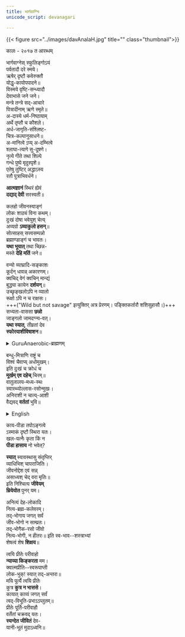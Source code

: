 ```yaml
---
title: भार्गवाग्निः
unicode_script: devanagari

---
```


{{< figure src="../images/davAnalaH.jpg" title="" class="thumbnail">}}


कालः \- २०१७ त आरब्धम्


भार्गवाग्नेस् स्फुलिङ्गोऽयं  
पर्वतादौ दरे स्मये।  
ऋषेर् दृष्टौ कवेरुक्तौ  
योद्धृ-कायोपपादने॥  
विस्मये वृष्टि-सन्ध्यादौ  
देवाभासे जने जने।  
मन्त्रे तन्त्रे सद्-आचारे  
पित्रादीनाम् ऋणे स्मृते॥  
अ-दास्ये धर्म-निष्ठायाम्  
अर्थे तृप्तौ च कौशले।  
अर्ध-जागृति-संश्लिष्ट-  
चित्र-कल्पानुसाधने॥    
अ-मानित्वे ऽप्य् अ-दम्भित्वे  
श्लाघा-त्यागे सु-दूषणे।  
नृत्ये गीते तथा शिल्पे  
गन्धे पुष्पे मृदुस्पृशे॥    
एतेषु तुष्टिर् अद्धाऽस्य  
रतौ पुत्राभिवर्धने। 

**आत्मज्ञानं** स्थिरं ह्येवं  
**दद्याद् देवी** सरस्वती॥  

कलहो जीवनस्याङ्गं  
लोकः शाठ्यं विना कथम्।  
दुःखं दोषा भवेयुश् चेत्य्  
अव्यग्रो **ऽव्याकुलो हसन्**॥  
सोत्साहस् सत्त्वसम्पन्नो  
ब्रह्माण्डाङ्गं च भावतः।  
**यथा भूयात्** तथा च्छिन्न-  
मस्ते **देहि मतिं** जने॥

वन्यो व्याघ्रादि-सङ्काशः  
कूर्दन् धावन्न् अकारणम्।  
क्वचिद् वेगं क्वचिन् मान्द्यं  
बुद्ध्या कायेन **दर्शयन्**॥  
उच्छृङ्खलोऽपि न व्यालो  
रूक्षो ऽपि न च राक्षसः।  
+++("Wild but not savage" इत्युक्तिर् अत्र प्रेरणम्। पङ्क्तिकर्तारौ शशिसुहासौ।)+++  
सभ्यता-वाससा **छन्नो**  
जाङ्गलो जामदग्न्य-वत्।  
**यथा स्यात्**, तीव्रतां देव  
**स्फोरयाशीविषाशन**॥

<details><summary>GuruAnaerobic-ब्राह्मणम्</summary>

Wild, but not savage.

"The closest to a wild environment is being in a Street Gang, with its periods of inaction and intense action, adrenaline, and psychological danger. This is because young people are still wild. Yet people say that is wrong. Society doesn't like wildness. It's scared by it. It will stop you from being wild. It wants you to conform, but as soon as you conform, your life-force and spirit is dead."
</details>

बन्धु-मित्राणि राष्ट्रं च  
विश्वं चैवाप्य् अधोमुखम्।  
इति दुःखं च क्रोधं च  
**मूर्खम् एव दहेच्** चिरम्॥  
वातुलालय-मध्य-स्थः  
स्वास्थ्योल्लास-रसोन्मुखः।  
अनिराशी न चात्य्-आशी  
वैद्यवद् **वर्ततां** भुवि॥  

<details><summary>English</summary>

One must live in the world seeking delight and health, as if one were a doctor in a mental hospital - neither too hopefulम, nor hopeless.
</details>

काय-पीडा तपोऽङ्गत्वे  
ऽस्माकं दृष्टौ स्थिरा यतः।  
खल-यत्नैः कृता किं न  
**पीडा हासाय** नो भवेत्?

**स्यात्** स्वावस्थासु संतृप्तिर्  
व्याधिभिश् चापराजितिः।  
जीवनोद्देश एवं सन्न्  
असाध्यश् चेद् वरा मृतिः॥  
इति निश्चित्य **जीवेयम्**  
**म्रियेयोत** पुनर् यम।

अनित्यं देह-लोकादि  
नित्य-ब्रह्म-कलेवरम्।  
तद्-भोगाय जगत् सर्वं  
जीव-भोगो न साम्प्रतः।  
तद्-भोगैक-रसो जीवो  
नित्य-भोगी, न हीतरः॥
इति स्व-भाव--शस्त्राभ्यां  
शेषत्वं शेष **शिक्षय**॥

त्वयि प्रीतेः परीवाहो  
**न्याय्या किङ्करता** मम।  
क्वात्मप्रीति--स्वरूपाप्ती  
लोक-भुक्! स्यात् तद्-अन्तरा॥  
मयि पूर्त्यै त्वयि प्रीतेः  
कुत्र **कुत्र न भाससे**।  
कायात् काव्यं जगत् सर्वं  
त्वद्-विभूति-प्रभाऽऽप्लुतम्॥  
प्रीतेः पूर्ति-परीवाहौ  
वर्तेतां चक्रवद् यतः।  
**स्यन्देत जीवितं** देव-  
यानी-भूतं मुदाऽध्वनि॥
